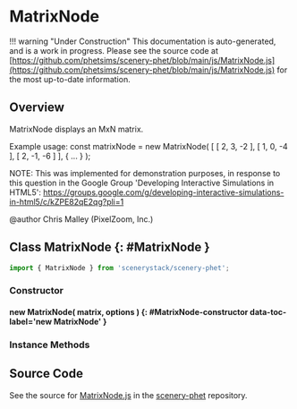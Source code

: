 # MatrixNode

!!! warning "Under Construction"
    This documentation is auto-generated, and is a work in progress. Please see the source code at
    [https://github.com/phetsims/scenery-phet/blob/main/js/MatrixNode.js](https://github.com/phetsims/scenery-phet/blob/main/js/MatrixNode.js) for the most up-to-date information.

## Overview

MatrixNode displays an MxN matrix.

Example usage:
const matrixNode = new MatrixNode( [ [ 2, 3, -2 ], [ 1, 0, -4 ], [ 2, -1, -6 ] ], { ... } );

NOTE: This was implemented for demonstration purposes, in response to this question in the Google Group
'Developing Interactive Simulations in HTML5':
https://groups.google.com/g/developing-interactive-simulations-in-html5/c/kZPE82qE2qg?pli=1

@author Chris Malley (PixelZoom, Inc.)

## Class MatrixNode {: #MatrixNode }


```js
import { MatrixNode } from 'scenerystack/scenery-phet';
```
### Constructor

#### new MatrixNode( matrix, options ) {: #MatrixNode-constructor data-toc-label='new MatrixNode' }

### Instance Methods





## Source Code

See the source for [MatrixNode.js](https://github.com/phetsims/scenery-phet/blob/main/js/MatrixNode.js) in the [scenery-phet](https://github.com/phetsims/scenery-phet) repository.

